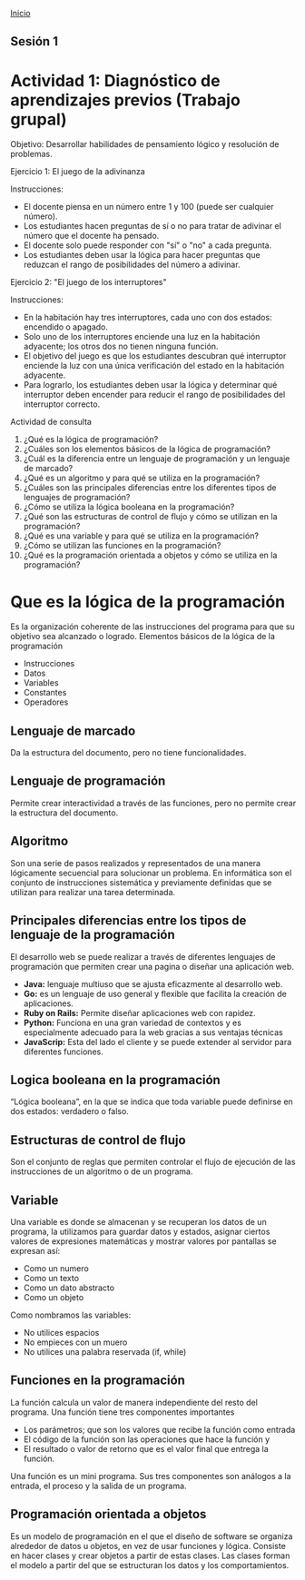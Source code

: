 <!-- No borrar o modificar -->
[Inicio](./index.md)

## Sesión 1 


<!-- Mi docmuentación actividad 01 -->
# Actividad 1: Diagnóstico de aprendizajes previos (Trabajo grupal)
Objetivo: Desarrollar habilidades de pensamiento lógico y resolución de problemas.

Ejercicio 1: El juego de la adivinanza

Instrucciones:

* El docente piensa en un número entre 1 y 100 (puede ser cualquier número).
* Los estudiantes hacen preguntas de sí o no para tratar de adivinar el número que el docente ha pensado.
* El docente solo puede responder con "sí" o "no" a cada pregunta.
* Los estudiantes deben usar la lógica para hacer preguntas que reduzcan el rango de posibilidades del número a adivinar.

Ejercicio 2: "El juego de los interruptores"

Instrucciones:

* En la habitación hay tres interruptores, cada uno con dos estados: encendido o apagado.
* Solo uno de los interruptores enciende una luz en la habitación adyacente; los otros dos no tienen ninguna función.
* El objetivo del juego es que los estudiantes descubran qué interruptor enciende la luz con una única verificación del estado en la habitación adyacente.
* Para lograrlo, los estudiantes deben usar la lógica y determinar qué interruptor deben encender para reducir el rango de posibilidades del interruptor correcto.

Actividad de consulta

1. ¿Qué es la lógica de programación?
2. ¿Cuáles son los elementos básicos de la lógica de programación?
3. ¿Cuál es la diferencia entre un lenguaje de programación y un lenguaje de marcado?
4. ¿Qué es un algoritmo y para qué se utiliza en la programación?
5. ¿Cuáles son las principales diferencias entre los diferentes tipos de lenguajes de programación?
6. ¿Cómo se utiliza la lógica booleana en la programación?
7. ¿Qué son las estructuras de control de flujo y cómo se utilizan en la programación?
8. ¿Qué es una variable y para qué se utiliza en la programación?
9. ¿Cómo se utilizan las funciones en la programación?
10. ¿Qué es la programación orientada a objetos y cómo se utiliza en la programación?

# Que es la lógica de la programación
Es la organización coherente de las instrucciones del programa para que su objetivo sea alcanzado o logrado.
Elementos básicos de la lógica de la programación 
*	Instrucciones 
*	Datos 
*	Variables 
*	Constantes
*	Operadores

## Lenguaje de marcado
Da la estructura del documento, pero no tiene funcionalidades.

## Lenguaje de programación 
Permite crear interactividad a través de las funciones, pero no permite crear la estructura del documento.

## Algoritmo
Son una serie de pasos realizados y representados de una manera lógicamente secuencial para solucionar un problema. 
En informática son el conjunto de instrucciones sistemática y previamente definidas que se utilizan para realizar una tarea determinada.

## Principales diferencias entre los tipos de lenguaje de la programación 
El desarrollo web se puede realizar a través de diferentes lenguajes de programación que permiten crear una pagina o diseñar una aplicación web.
+ **Java:**  lenguaje multiuso que se ajusta eficazmente al desarrollo web.
+ **Go:** es un lenguaje de uso general y flexible que facilita la creación de aplicaciones.
+ **Ruby on Rails:** Permite diseñar aplicaciones web con rapidez.
+ **Python:** Funciona en una gran variedad de contextos y es especialmente adecuado para la web gracias a sus ventajas técnicas
+ **JavaScrip:** Esta del lado el cliente y se puede extender al servidor para diferentes funciones.


## Logica booleana en la programación
“Lógica booleana”, en la que se indica que toda variable puede definirse en dos estados: verdadero o falso.

## Estructuras de control de flujo
Son el conjunto de reglas que permiten controlar el flujo de ejecución de las instrucciones de un algoritmo o de un programa.

## Variable
Una variable es donde se almacenan y se recuperan los datos de un programa, la utilizamos para guardar datos y estados, asignar ciertos valores de expresiones matemáticas y mostrar valores por pantallas se expresan así:
* Como un numero
* Como un texto 
* Como un dato abstracto 
* Como un objeto 

 Como nombramos las variables:
* No utilices espacios 
* No empieces con un muero 
* No utilices una palabra reservada (if, while)

## Funciones en la programación
La función calcula un valor de manera independiente del resto del programa.
Una función tiene tres componentes importantes 
+ Los parámetros; que son los valores que recibe la función como entrada 
+ El código de la función son las operaciones que hace la función y
+ El resultado o valor de retorno que es el valor final que entrega la función.

Una función es un mini programa. Sus tres componentes son análogos a la entrada, el proceso y la salida de un programa.

## Programación orientada a objetos
Es un modelo de programación en el que el diseño de software se organiza alrededor de datos u objetos, en vez de usar funciones y lógica.
Consiste en hacer clases y crear objetos a partir de estas clases. Las clases forman el modelo a partir del que se estructuran los datos y los comportamientos.







